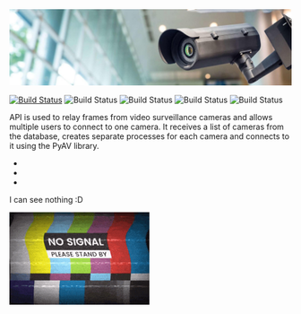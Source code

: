 <img src="/resources/main_img_cam.jpg" alt="Описание изображения" width="600">

[![Build Status](https://img.shields.io/badge/python-3.9-green)](https://www.python.org/downloads/) ![Build Status](https://img.shields.io/badge/PyAV-12.1.0-orange) ![Build Status](https://img.shields.io/badge/FastAPI-0.111.0-red) ![Build Status](https://img.shields.io/badge/SQLAlchemy-2.0.31-orange) ![Build Status](https://img.shields.io/badge/PyMySQL-1.1.1-orange)


API is used to relay frames from video surveillance cameras and allows multiple users to connect to one camera. 
It receives a list of cameras from the database, creates separate processes for each camera and connects to it using the PyAV library.

-
-
-
I can see nothing :D

<img src="/resources/no-signal-stand-by.gif" alt="Описание изображения" width="250">
